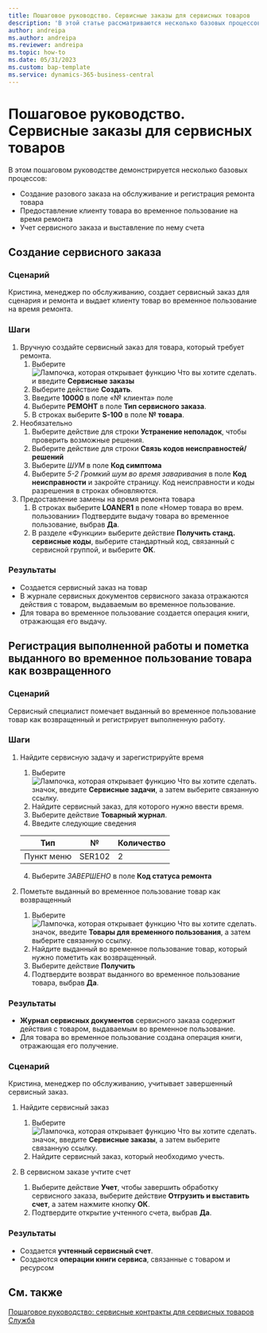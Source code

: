 ```yaml
---
title: Пошаговое руководство. Сервисные заказы для сервисных товаров
description: 'В этой статье рассматриваются несколько базовых процессов, в которых фигурируют сервисные заказы и товары.'
author: andreipa
ms.author: andreipa
ms.reviewer: andreipa
ms.topic: how-to
ms.date: 05/31/2023
ms.custom: bap-template
ms.service: dynamics-365-business-central
---
```


# <a name="walkthrough-of-service-orders-for-service-items"></a>Пошаговое руководство. Сервисные заказы для сервисных товаров

В этом пошаговом руководстве демонстрируется несколько базовых процессов:

- Создание разового заказа на обслуживание и регистрация ремонта товара
- Предоставление клиенту товара во временное пользование на время ремонта
- Учет сервисного заказа и выставление по нему счета
    
## <a name="creating-a-service-order"></a>Создание сервисного заказа

### <a name="scenario"></a>Сценарий

Кристина, менеджер по обслуживанию, создает сервисный заказ для сценария и ремонта и выдает клиенту товар во временное пользование на время ремонта.

### <a name="steps"></a>Шаги

1. Вручную создайте сервисный заказ для товара, который требует ремонта.
   1. Выберите ![Лампочка, которая открывает функцию Что вы хотите сделать.](../../media/ui-search/search_small.png "Что вы хотите сделать") и введите **Сервисные заказы**
   2. Выберите действие **Создать**.
   3. Введите **10000** в поле «№ клиента» поле
   4. Выберите **РЕМОНТ** в поле **Тип сервисного заказа**.
   5. В строках выберите **S-100** в поле **№ товара**.
2. Необязательно
   1. Выберите действие для строки **Устранение неполадок**, чтобы проверить возможные решения.
   2. Выберите действие для строки **Связь кодов неисправностей/решений**
   3. Выберите *ШУМ* в поле **Код симптома**
   4. Выберите *5-2 Громкий шум во время заваривания* в поле **Код неисправности** и закройте страницу. Код неисправности и коды разрешения в строках обновляются.
3. Предоставление замены на время ремонта товара
   1. В строках выберите **LOANER1** в поле «Номер товара во врем. пользовании» Подтвердите выдачу товара во временное пользование, выбрав **Да**. 
   2. В разделе «Функции» выберите действие **Получить станд. сервисные коды**, выберите стандартный код, связанный с сервисной группой, и выберите **ОК**.
   
### <a name="results"></a>Результаты

- Создается сервисный заказ на товар
- В журнале сервисных документов сервисного заказа отражаются действия с товаром, выдаваемым во временное пользование.
- Для товара во временное пользование создается операция книги, отражающая его выдачу.
   

## <a name="register-performed-work-mark-loaner-as-returned"></a>Регистрация выполненной работы и пометка выданного во временное пользование товара как возвращенного

### <a name="scenario-1"></a>Сценарий

Сервисный специалист помечает выданный во временное пользование товар как возвращенный и регистрирует выполненную работу.

### <a name="steps-1"></a>Шаги

1. Найдите сервисную задачу и зарегистрируйте время 
   1. Выберите ![Лампочка, которая открывает функцию Что вы хотите сделать.](../../media/ui-search/search_small.png "Что вы хотите сделать") значок, введите **Сервисные задачи**, а затем выберите связанную ссылку.
   2. Найдите сервисный заказ, для которого нужно ввести время.
   3. Выберите действие **Товарный журнал**.
   4. Введите следующие сведения

    |Тип|№|Количество|
    |----|---|--------|  
    |Пункт меню|SER102|2|

   4. Выберите *ЗАВЕРШЕНО* в поле **Код статуса ремонта**
    
2. Пометьте выданный во временное пользование товар как возвращенный
   1. Выберите ![Лампочка, которая открывает функцию Что вы хотите сделать.](../../media/ui-search/search_small.png "Что вы хотите сделать") значок, введите **Товары для временного пользования**, а затем выберите связанную ссылку.
   2. Найдите выданный во временное пользование товар, который нужно пометить как возвращенный.
   3. Выберите действие **Получить** 
   4. Подтвердите возврат выданного во временное пользование товара, выбрав **Да**.
      
### <a name="results-1"></a>Результаты

- **Журнал сервисных документов** сервисного заказа содержит действия с товаром, выдаваемым во временное пользование.
- Для товара во временное пользование создана операция книги, отражающая его получение.


### <a name="scenario-2"></a>Сценарий

Кристина, менеджер по обслуживанию, учитывает завершенный сервисный заказ.

1. Найдите сервисный заказ 
   1. Выберите ![Лампочка, которая открывает функцию Что вы хотите сделать.](../../media/ui-search/search_small.png "Что вы хотите сделать") значок, введите **Сервисные заказы**, а затем выберите связанную ссылку.
   2. Найдите сервисный заказ, который необходимо учесть.

2. В сервисном заказе учтите счет
   1. Выберите действие **Учет**, чтобы завершить обработку сервисного заказа, выберите действие **Отгрузить и выставить счет**, а затем нажмите кнопку **ОК**.
   2. Подтвердите открытие учтенного счета, выбрав **Да**. 
### <a name="results-2"></a>Результаты

- Создается **учтенный сервисный счет**.
- Создаются **операции книги сервиса**, связанные с товаром и ресурсом

## <a name="see-also"></a>См. также
[Пошаговое руководство: сервисные контракты для сервисных товаров](service-contract-flow.md)  
[Служба](../../service-service.md)
